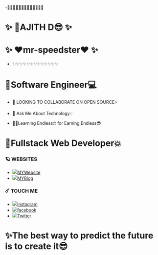 
-🌈✨✨✨✨✨✨✨✨✨✨✨✨
# ✨   🌟AJITH D😎        ✨
# ✨   ❤️mr-speedster❤️   ✨
- ✨✨✨✨✨✨✨✨✨✨✨✨✨
#  🌈Software Engineer💻

- 🔭 LOOKING TO COLLABORATE ON OPEN SOURCE⚡️

- 💬 Ask Me About Technology💡

- 🧑‍💻Learning Endless🤓 for Earning Endless😎

# 🌈Fullstack Web Developer💥


### 🪐 WEBSITES
* <img src="https://img.icons8.com/nolan/17/world-of-warcraft.png"/>[MYWebsite](http://ajith.lovestoblog.com/)
* <img src="https://img.icons8.com/nolan/17/world-of-warcraft.png"/>[MYBlog](http://ajithditto.blogspot.com/)
  
### ☄️ TOUCH ME
* <img src="https://img.icons8.com/clouds/25/000000/instagram-new--v2.png"/>[Instagram](https://www.instagram.com/mr_s_p_e_e_d_s_t_e_r/)
* <img src="https://img.icons8.com/clouds/25/000000/instagram-new--v2.png"/>[facebook](https://www.facebook.com/profile.php?id=100037743652992/)
* <img src="https://img.icons8.com/clouds/25/000000/instagram-new--v2.png"/>[Twitter](https://twitter.com/AjithD47448694/)


# ✨The best way to predict the future is to create it😎
